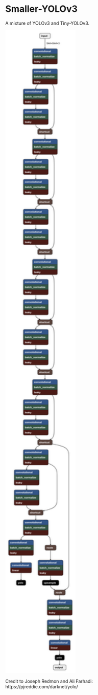 # Smaller-YOLOv3
<p> A mixture of YOLOv3 and Tiny-YOLOv3. </p>

<img src="https://github.com/Jaiczay/Smaller-YOLOv3/blob/master/smaller-yolov3.png" height="2000px" width="220">

<p> Credit to Joseph Redmon and Ali Farhadi: https://pjreddie.com/darknet/yolo/ </p>
